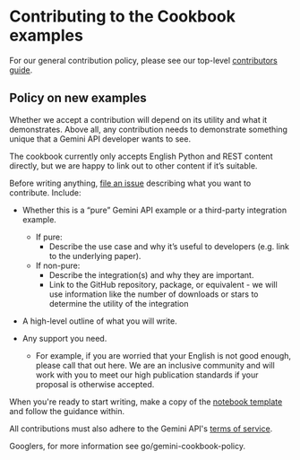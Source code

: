 # Contributing to the Cookbook examples

For our general contribution policy, please see our top-level [contributors guide](../CONTRIBUTING.md).

## Policy on new examples

Whether we accept a contribution will depend on its utility and what it demonstrates. Above all, any contribution needs to demonstrate something unique that a Gemini API developer wants to see.

The cookbook currently only accepts English Python and REST content directly, but we are happy to link out to other content if it’s suitable.

Before writing anything, [file an issue](https://github.com/google-gemini/cookbook/issues/new) describing what you want to contribute. Include:

* Whether this is a “pure” Gemini API example or a third-party integration example.
  * If pure:
    * Describe the use case and why it’s useful to developers (e.g. link to the underlying paper).
  * If non-pure:
    * Describe the integration(s) and why they are important.
    * Link to the GitHub repository, package, or equivalent \- we will use information like the number of downloads or stars to determine the utility of the integration

* A high-level outline of what you will write.

* Any support you need.
  * For example, if you are worried that your English is not good enough, please call that out here. We are an inclusive community and will work with you to meet our high publication standards if your proposal is otherwise accepted.

When you're ready to start writing, make a copy of the [notebook
template](../quickstarts/Template.ipynb) and follow the guidance within.

All contributions must also adhere to the Gemini API's [terms of service](https://ai.google.dev/gemini-api/terms).

Googlers, for more information see go/gemini-cookbook-policy.
